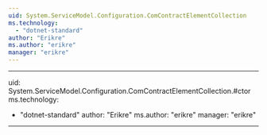 ```yaml
---
uid: System.ServiceModel.Configuration.ComContractElementCollection
ms.technology: 
  - "dotnet-standard"
author: "Erikre"
ms.author: "erikre"
manager: "erikre"
---
```


---
uid: System.ServiceModel.Configuration.ComContractElementCollection.#ctor
ms.technology: 
  - "dotnet-standard"
author: "Erikre"
ms.author: "erikre"
manager: "erikre"
---
